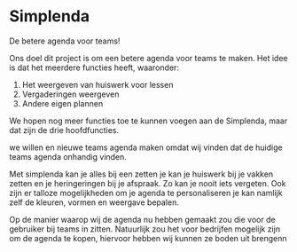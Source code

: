 
# Simplenda
De betere agenda voor teams!

Ons doel dit project is om een betere agenda voor teams te maken. Het idee is dat het meerdere functies heeft, waaronder:
1. Het weergeven van huiswerk voor lessen
2. Vergaderingen weergeven
3. Andere eigen plannen

We hopen nog meer functies toe te kunnen voegen aan de Simplenda, maar dat zijn de drie hoofdfuncties.

we willen en nieuwe teams agenda maken omdat wij vinden dat de huidige teams agenda onhandig vinden.  


Met simplenda kan je alles bij een zetten je kan je huiswerk bij je vakken zetten en je heringeringen bij je afspraak. Zo kan je nooit iets vergeten.
Ook zijn er talloze mogelijkheden om je agenda te personaliseren je kan namlijk zelf de kleuren, vormen en weergave bepalen.


Op de manier waarop wij de agenda nu hebben gemaakt zou die voor de gebruiker bij teams in zitten.
Natuurlijk zou het voor bedrijfen mogelijk zijn om de agenda te kopen, hiervoor hebben wij kunnen ze boden uit brengenn


